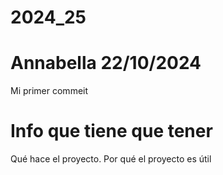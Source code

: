 # 2024_25
# Annabella 22/10/2024 
Mi primer commeit

# Info que tiene que tener 
Qué hace el proyecto.
Por qué el proyecto es útil
